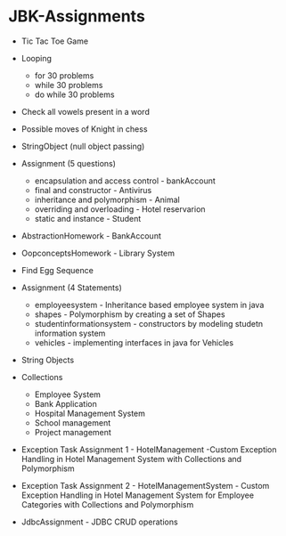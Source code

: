 # JBK-Assignments

* Tic Tac Toe Game
  
* Looping
  * for 30 problems
  * while 30 problems
  * do while 30 problems
    
* Check all vowels present in a word
  
* Possible moves of Knight in chess
  
* StringObject (null object passing)
  
* Assignment (5 questions)
  * encapsulation and access control - bankAccount
  * final and constructor - Antivirus
  * inheritance and polymorphism - Animal
  * overriding and overloading - Hotel reservarion
  * static and instance - Student
    
* AbstractionHomework - BankAccount
  
* OopconceptsHomework - Library System
  
* Find Egg Sequence
  
* Assignment (4 Statements)
  * employeesystem - Inheritance based employee system in java
  * shapes - Polymorphism by creating a set of Shapes
  * studentinformationsystem - constructors by modeling studetn information system
  * vehicles - implementing interfaces in java for Vehicles

* String Objects
 
* Collections
  * Employee System
  * Bank Application
  * Hospital Management System
  * School management
  * Project management


* Exception Task Assignment 1 - HotelManagement -Custom Exception Handling in Hotel Management System with Collections and Polymorphism
  
* Exception Task Assignment 2 - HotelManagementSystem - Custom Exception Handling in Hotel Management System for Employee Categories with Collections and Polymorphism

* JdbcAssignment - JDBC CRUD operations



 
